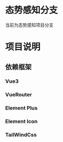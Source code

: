 # 态势感知分支
当前为态势感知项目分支

# 项目说明
## 依赖框架

### Vue3
### VueRouter
### Element Plus
### Element Icon
### TailWindCss
